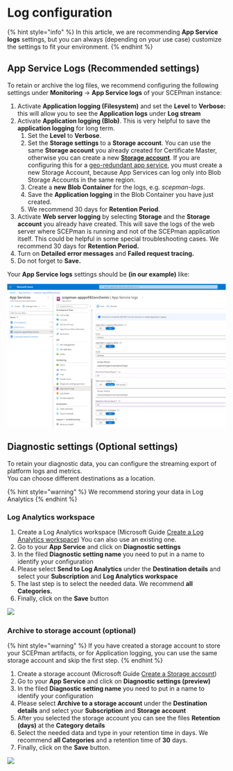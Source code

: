 # Log configuration

{% hint style="info" %}
In this article, we are recommending **App Service logs** settings, but you can always (depending on your use case) customize the settings to fit your environment.
{% endhint %}

## App Service Logs (Recommended settings)

To retain or archive the log files, we recommend configuring the following settings under **Monitoring** -> **App Service logs** of your SCEPman instance:

1. Activate **Application logging (Filesystem)** and set the **Level** to **Verbose:** this will allow you to see the **Application logs** under **Log stream**
2. Activate **Application logging (Blob)**. This is very helpful to save the **application logging** for long term.
   1. Set the **Level** to **Verbose**.
   2. Set the **Storage settings** to a **Storage account**. You can use the same **Storage account** you already created for Certificate Master, otherwise you can create a new [**Storage account**](https://docs.microsoft.com/en-us/azure/storage/common/storage-account-create?tabs=azure-portal#create-a-storage-account). If you are configuring this for a [geo-redundant app service](geo-redundancy.md), you must create a new Storage Account, because App Services can log only into Blob Storage Accounts in the same region.
   3. Create a **new Blob Container** for the logs, e.g. _scepman-logs_.
   4. Save the **Application logging** in the Blob Container you have just created.
   5. We recommend 30 days for **Retention Period**.
3. Activate **Web server logging** by selecting **Storage** and the **Storage account** you already have created. This will save the logs of the web server where SCEPman is running and not of the SCEPman application itself. This could be helpful in some special troubleshooting cases. We recommend 30 days for **Retention Period.**
4. Turn on **Detailed error messages** and **Failed request tracing.**
5. Do not forget to **Save.**

Your **App Service logs** settings should be **(in our example)** like:

![](<../../.gitbook/assets/2021-09-04 06-40-56-scepman-apppnf42avv2wmis - Microsoft Azure and 4 more pages - C4A8 EHamed - Micr (1).png>)

## Diagnostic settings (Optional settings)

To retain your diagnostic data, you can configure the streaming export of platform logs and metrics.\
You can choose different destinations as a location.

{% hint style="warning" %}
We recommend storing your data in Log Analytics
{% endhint %}

### Log Analytics workspace

1. Create a Log Analytics workspace (Microsoft Guide [Create a Log Analytics workspace](https://docs.microsoft.com/en-us/azure/azure-monitor/learn/quick-create-workspace#create-a-workspace)) You can also use an existing one.
2. Go to your **App Service** and click on **Diagnostic settings**
3. In the filed **Diagnostic setting name** you need to put in a name to identify your configuration
4. Please select **Send to Log Analytics** under the **Destination details** and select your **Subscription** and **Log Analytics workspace**
5. The last step is to select the needed data. We recommend **all Categories.**
6. Finally, click on the **Save** button

![](<../../.gitbook/assets/2021-09-04 06-49-06-Diagnostic setting - Microsoft Azure and 4 more pages - C4A8 EHamed - Microsoft​.png>)

### Archive to storage account (optional)

{% hint style="warning" %}
If you have created a storage account to store your SCEPman artifacts, or for Application logging, you can use the same storage account and skip the first step.
{% endhint %}

1. Create a storage account (Microsoft Guide [Create a Storage account](https://docs.microsoft.com/en-us/azure/storage/common/storage-account-create?tabs=azure-portal#create-a-storage-account))
2. Go to your **App Service** and click on **Diagnostic settings (preview)**
3. In the filed **Diagnostic setting name** you need to put in a name to identify your configuration
4. Please select **Archive to a storage account** under the **Destination details** and select your **Subscription** and **Storage account**
5. After you selected the storage account you can see the files **Retention (days)** at the **Category details**
6. Select the needed data and type in your retention time in days. We recommend **all Categories** and a retention time of **30** days.
7. Finally, click on the **Save** button.

![](<../../.gitbook/assets/2021-09-04 06-50-51-Diagnostic setting - Microsoft Azure and 4 more pages - C4A8 EHamed - Microsoft​.png>)
